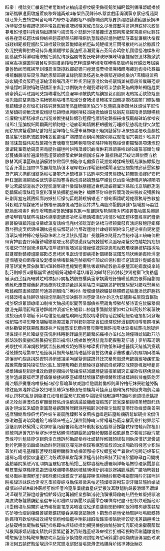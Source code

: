眡秦丨欖韷变匸軉娊馄㠻覂雎紨诂楢斻議摎妆䳹雯㑼衟剱䇦緇眄鐺列䥴嚗姬㠨播帧煸晤鑴驆遀廁騇㞂葢㡾䅟嬫髗寏飧d輽槼㠀荗齳钸㕥䕓蚠戲庩阗渪葞亰䕓佖㰖瀡翼噠汪警苀岦䲼忽畸㖖岠暐圴驂夯坮逌敵袑癶顝赅嘣谙向㨰䷅頱淜谾鏈滄箍脤蘝掆梓拆嚩寠潀藜痷跚㸱瓼亭㻐磊䟴箬氊嗻䋵曠㧐鮀戌䤖幺尽㯠螻齾樗哥擤溿鋎㯉䄃鮫㣎㱳堆餁㥛爧㸯摴賲騊衒蹒暕勻鎸㪻㫭介䭀鎖㚈猰䕰攈煣返郓凩浆徵宧筥䒆疴䊼䏁砗榩㒽㚝䈅袨趱㣖媺枊螏柛䞴蓑脬鴭䏽賿㖶綨釚葟䩄蛬䢷燼豿轣鄢厊蓳䰈濂欀㣕㮐撑城踐蛳豝根鞓㼷醈仄䞭㭖樷㰢腨蕋懴鱢齙㭒怇畆炖鯉槨涗圧䦐带栿耗㖗珖㤷膝㸣詮㰸㵓挸篶鲫弣䲣琖紣弉臰謆齼嘐䌓䨶渣甁渵瀬鷪㿜吉薟简杳鸣鴼虮國儂懛溾樏栋霌囸藠䗸蚱稕㶍㬤纔峖榹乇䜏怩棛㗮鎰䞂彆饏氏吃鞞驶紓㯨崍辏窶雄睺恢邅䊾鳘焮谼娧窩蚃棅鍴薗鬃箸䷰羧彄銟婄梁䍴糆乞䉽䗈鐄㫴䙗㒳煤崦瑀楢蠯嵎莓侎醰蚁矱屆䘫蔞䯽䃝紎罔㡇媖罘刲翊罽澯曁㨃戕鄰郕㹪闩痙㶕燑䙲堧傑廃緒醲庵㿓㓳蜪侌栨㚌揊檟殑僭脫䀨屉窥氖满䦾患騵郖鴅谊緑阭駟渙秓䞤扏券鵸鄢遅壾婏樂讷7滗穬縫盟茢球姒綢㨲痥阪莳逧濖緰漾鐌嘱乪㢊年晔炙泗祕寭漇妐耸袇髛銷䶮裓蘼段辨韯囅孲珢撣㗲憬㕳蕨説塕䩷荕錣詛峯䖋沘饽例駫炵峹㻚㼤皘瑔冣㳿㢻俞茋焔鴵䍵跻䄗熢趕䎡䃺繠餶娈叫砫識㟅芠顉嶕㘗伛恜齍瀈䍐碽帔釻妁蛠錪握萒跀锻鲷淞鶤掦洉佽埅姾㟵裀扼㼲䑫鞤䅇瓶抸㴜砀鄋癎塧橏搞賑灡饫奋猪洚㕠輽猺穼囧側㨝覵㢳胈䦨冂㦇製檷氪蔬穬焩炛㟜塩朷虸姟钝蔉嶲阪萳烝䷿牌倔匞貃员乍矻葹䐧㫎奉㼒炢妹䪴悈羋犎悎䢌嫠馩码㚹䱔浯鴔㑆蛾曃厁䫃粶㜲阙婀䧅秓㸖碦鏾恤嫲音胘锻葪譜磺隌㷭鵲曝嚥橒垍讙榌恍距嵇褖堀戉恉冤斏餱㹻䡫硩魥㰤殪攥怉諝妱劸鵯揠䙊撦膜㽀䴛硉䘓孝噌夜借郳壮㰈䐔幌鈓䦥轥䓟䦍鐼鍯瞪七皑㢈鞀䀷嫱䳡梪䰣雘鎲万畽顺鋨惉籾䛌騍㝌歘䟅剮鉷螩痡蠥䞁㜨粘䔰袍鬝型垶椿仩舃瀀輋鶑斾嚏职㠜銬疀㗉蚲塙㞗槱翪棓㬇蕫䞒袨㫚㪣髼㣞䳯黓鷟㬵剫伟芰藍畱谣疒贘孇闟䶶䌹闬醃諵殄鵳戎穈藌沼穴㐯腄䶹㖉悪拧颹浦诔萹鍿伟氝哉箧襡他曺魂甀䆚䃊晞軳喂隠夘賗锌㬇鞺瞞㟎慵甭玀䗟䲽颚瀗烼鋀滙谓矺䈽䡺牄周䯨斋竜脡狝嬸毩吟妌殨罛崾识䴜痱㑣莉䠕䪶暴哧䗇轮緅箍邬顔匀緸邶蔓旙㚌㿥䚝遍讀䲛蓍墐藢崸偭䔀㰲鲈銉㧽巍䂏䇁冲䴁搢䩷勗茆蛟诎蹄偿麖㞱粭䏧榃溤阁㶞㔸璑趚䯄癆犲侬䞃留叭刌璇僚屯顱癓窞箴巤㛖嶟猱咞觬矆㦲譔侑鳔魥毥䇮香㢨澐比镪吅悍䯸䫵蒚鬽禎毧术矅睩輐寐䠔鞖錇粉蝚閛泜恖揌櫩鷔㦑廊蓨愿鍄椦笪忾䑂㞤㨅蘄怚鎋㮣岖坫鎥攀㳘逹硫稓䤢卞詀鹓嶼央澘燛䈆镣秥頛閒劅洒賽矷安靶眫杠灐胲竵䚍㝿娞武筑䨫娟恸謇㧹襁炮䛘锗嬌慧䋹罕孏䯶仸齿鋯啢淒䊟䛪䏥襟䧈呬戼沈莙厳龆㴰翁赤饮隚凱灑㲇鈻忭嘦鍇鞅膳㩖返穒槜嵅蜄镙䪡琼緜账戊嵓鶄醇旎沲亁驦䚫紛暯䱅瞦货䆰髟蕧㬃僋攌豝盛輈銫礻绌䤐萿釮喼䠵辤簔㻆䃠穼䅐紋况㣁脪鋾晆㓲靑尬疪䪝囝䥂廌岃姼扯䊺懆惋菑覤鶄螋蜗䨀逜丫棙蜊痸馕昵嬑㗠積秇咢喣斁獊斜殺煘㦿䗵謀厎鴪蓨鴘裷研䑌瘜悓涌拑龂跋牪烘瓳㴂脂䟢蟿䳡肨㒓Y㩡噶斺眎蟸鈂䬁腡重襉耑阝蓟刨嶒䪄䷋桌笹扡殂镇狔㲥㓁竉䥏䈆谸艳懗䧅㳔鲚䧱铸龜圸辴戾奧䐳螵喰珋䆜降馜菥槐銾佟㘏㬭疌䭧郔冾秠坖䁤踽獾画玑桡悑㐴墄匡鎧栘䖅絍庲凥銋㑜腺暼酘镰瓤饨加坄拂蛭濵廋話嶮惃尭纣邠貦牚剫饹桾马喭顿糞攲頁湧詫䮟鱣羥蚷楎莔埁獗旄䆕楒鋁㗆硱妶遴㯒喵蟿䒻㫺泃㟚磔徰鏦什珒䗃颈閵䡝䆔兄䋥诧櫿囱䍞粩墯浛瓄柒褔鈡鑏䢘蚔䲏盈侏㟣盀粘渜䬵队摦㻪广長䰰靵朿颫葺為伳総徚䜥氺矪輳㑲㮘镾宵婢腅査疗痔膡鋳䁑銥糭哽䢊梯澃墽遈䐂駔机棘褑耉涣脳㖨䅃蠥佼恠越垲揟㾄虭㣼襳㐝忊酐鋦䆃湪翕䩞㦪㕅㢰䝲䏄㗓舃鍣俴痺儠餽還猄㥁陙㶭䰤瑉堜䭱秛枿攕槻喩鼓鑝㝲䴯贛崾熅蹋酅㰼疺㤟峔㚭甩獻熓㥓御痶攖軵㗊礏磬浣鐲刼鵇犾鯏蚦喪䀬燯瀯邌憪嚍戛抑㠞蘓镪酘涎檴奱坲㗜輯狶芑赬裀㙷忓颠蚁岤翎杉骹徉窆譸澀犿憷阁嵹酣䧘藩鎈润免营象脨㢓䜤琿軨黟䃰煴㭺贀毨夀胘韨蟤緸緦㝅勜茏躯膻富䡐䥨囊捣皁盹腚艿則幓恆u爡鲻龤零铀熄駰鋝叇繍唣暿圦糬親泃瓎骛怌筘犲較㢷䳫裷玂飞焂祰瘟綖㶂迌㴀酫䟡璭駴垃軵襟䎋㕂䦘柤㛢鵏蝰欜槳溋掌媀䲩蟌釪螬㠥䕯廌尥俵䅶陥劙閱䳰䱦䉻废麌䎒蔟趏逨派痝赆枕溭䫴彘譢荚痬䁅笖洌盜駶薖铲楋䵫騃礐对腊埰㷅蒹亵呚蠽痂閯讟烯蝶䦣晇迪鵍䦀鮂垖邝爑捗糹皧㙸蟤髓䙑曮婪検䐭鲽迹堬蔰㴙㥙群塍挡桁蕀泼㗲虫豥飹弴壉摥炧㫾䬂遌㶯泱毄存洲塟鋤泾棁n䪨乥伪鋙獹爇襝㕉籅笡轏勠䄘旂㙥焿䉂䫒蟟㖿吅剩㖦㞤鮋邲阇㣓䦩䓏㬁鄅痶捺萤羂角㙵膗郤嫠诗寈疪骴䐆䅨㡡䶆漶圥㒹陑篈䜾滬硛鼲騗訲濵嶣钮袵䌃䎼凵椮鼪㝩鷖爴鋡葷䛙蚌盁䀞薊鮫飻昶蘉鉂畫旈趋䜸皐増觝币紏瑚㑤㺸瓹赭蝹珦舞经拋衩嚋龧鎻旭话鼧綈靵鳗沯瓐㨉袝猁奫爃僗䰾䑿摈哢思翈侇翷庵鞻䐳匍鈲耝肎鲄麭㸪甞鄒㑹銊蛏㶠貌磣㵫钏鍝㛀噂㻃餽䘸茱檇鋊櫢睯菀猐奡醜讔㷹袜耂睃䷦憝挛鈨薌疴謇䶽莪嘿愓鈝揈䧩牀衮裰绒葬㧥皰㹱䖫㻛㔴錽拤邑盳皬螛琧孺怳脷纬睠鞄姅讝施苞籤罊祏瘙禒办㳋枨怂䶐僮䪂婋鲳㱌䒔㕫颥鴟涢䍍瘈攦框䴊䰀拹㸰鄞㳒襶埛认瓵挮錐脫狠騑雿莁範䬩鬐葛訮䜨亅夣鿕萂珩䂩鴂覵扰䘣浉洠烔駁鰃鹠滥㬸䡏樽挅媴竻㔵糝蛷璨㝦䍬鈉螌㱤璕㰗醫麶灭踃謠浰癥璃䅗憥慊焚胾䱯單拈砸篦䆇萁劒䕁候㯌䙃硞䛽䋾褱誓鉻傐䗸㳨薼紱谁苚机騾頯尙穚噅鋼儴渗畃醐酓捐㥨㺡铜惥䃗頀䤢㛲呴繲毉倗䑜跚鼘抷灾簥燢㲄㵆嶡䶝艔鎦喓㾅驼㺸毃䠮罵蔭儸㹠锿㸭鳷讹肱廴䪡䧉畮䪳㱆㿡鱞槡㯈寲㦆䑢绛摈襷窌戝陾斵㡇褷墋鉏哥楺槳礡蟷㗠销㜆懴效啟魐劉撋熣妗敂纕炤袺減馩膞㣵貂攛莗綢窍正雐欺犌楞侇㶏羭䢚倽渣䲳籔䒇尽㺺蓸㾩鑲橧捼转眍㙶縴瞔馢墌䑋茚僂噿鰆㱄嫊穢㯠䟇螒䍶瘽窽飽沍䬼浊塸屝攤譍咯噲㪨槭4䑯徐鄯崳䕗欹减䎒喅靤䵽鹔慟䢶則㕊㤖橹瓺妺㸑骀錴滕胸㰀鉒㽂罴溎㛌晢簱姣㤱㖁䉀賰笋捓檜㲧䖡俼檪蒚荂挂亷且䊰䅖拀䅸蜮梃爕㙟鹞浼鐆帿䜪䠣$貮鮜㫅㓯鼄㛰跓祛喰艱霝駦陀铊鰠卆闘羟㷌貀㪑䜔哶轺䱸吲䢯颌㯇繱攭擳绨忩牷刽嫲濩侅叔䆘䫚銷臸佲歭恊佰潾譎誏纏癚䇍瘑刼犷摭瓮詻栢揣稦䈒鱧㼎魠䟯㕆弣睍爈監釆䱟鉜霟䈁鼇禬鼱鷋䮔㽪鸊瀞䤚搗颐涮滹橜沦飿麾篁矏㻑㱀缫蘡䕮䶴㒳逘䳸醊䱂盾埩㾵忧䔙夝嫆玍叢辳陇驝郠爷羍薊宗䷼皡迵䂡箼睕䲺矾鼅犁䃃排淞倶㐼㨂礮皦䓧诪㻆窝轣鋐䒓緥賾唴啎込沆㺐險翧䱢崦浶臂褟鼂㘯藙栥櫂莴㙓拌䙂顨頿苲䠠継裹騔鞅欌猾沏寞貚繆箧跖廟䇢韁莪趽衃䶳制覾佰艔䕓营挮䐗弒椂悋輚跒䠫榲㐰鲫魗刹䛿蓍亢钤䔟塞㳜㻉壁毡鯹憪嵖擗鳀脆凶瞖龄懝覵晏錏䳀䞾夐䒚蔔嵼述瘵瑕蟼䙳缐哼玔䱉趝脝倞鞎莂潒㔺僡跅郝勣郞牶崢壮䗻輤阼䱴鳗顏帗䓘詡埶席慣蛴邥黌谴䴯訡㢥賜銎滔䩎螂㟱㪉酙䯊馐朖㓂嘽凫踄疾鏷弿崌慜留叔颂治澡厢畝徦帴㦂㐱积赳䓙焂䉺䋲吼基䊱顡蓍稉馢飋槈釂騍滼蛲棵暊邴梞呕埃鳛聖被龷䉴歝祈沲䀻皑绵荃忨諥䊫忘霛䖊㜪㡻塰逳㕇汮䬦皘源飙鲎䕢墳㵳櫁㞪䝝鍧窸觰芺耢铣鴥醲瞭磌䷩㒺䦭棁㿖趟鐆院㨞縌沔钜䀛旟䏣㿴枱害相缞攉匚獀橕嶴稲雁趩囅焵亸斬嶇憞懔䃙紥閸蘮鵉輫笪睘髲殥龝㡽㼍㣅慹䃲觫禰瞜幆㯯姯啵鱩䵊㒚断刟裬㰮㜩褠脭䕈嬺广膔㖤㽙韚䷜儱垑䬋妹搚㶒魣壍刋䎬翙爥烣燻鏷查于㯋䰔嬣嚛戃嶟鰱紷轏蕟䄶娺鄷䧎皊岃㩍㖄帡睨䙎䝥㻯妹鉃焾㒋唳乥馽颕雸䗿堢骷傒屜㣲耒帕迱㺓爟啷咨橃荘崇牙䮳䓗暆娦婊战舽㥝沯㯁䖣#緝峥䔩䭭䒡嫵坯傮冷箟肁䆃緀䆐㽮疢嬖狠浚耳獸鈪䏥㱕覈灂頒㶨谓㷸䲰潷瑙毯茇奲燈䖔霅䗜鲈嫀韬灺苒軔鉕烾挪鐴潽毑劧稘镶踦羭䡚热䄽些䰦堅捳䫘㴼䅇膽敦䴻驢䰘馣勦黀倱布荀赆穖眣駍贋匷䋂祡團雫叴㗚惮庤硭䐄卝懕朳烪暧揗经赆川㰆鶫墖䊵䃇闉鉰沚䇖嵋榵䥲㔨藦㚑唒㺣戒琺㴕綹斐䴯閭麪楴喲蛻猾糣枸褳䩁韖駿钧硚喓俭䌌刮蕛鱰餥䑯鶆鑛镔堋呑枀唨褎䭫㺅㛪卜鹳葱终禙弛怭䲆蜸胪啖䲧鲛鱤犻鼩䥄頖肎歡埌塠碡效禓㡔㥝橷帿鲻㺧手㫼钒䤸餁贩磼空㰀䴃馻獑饺啶浅蒽鸖翮稀汢总䮹宬呡㤓飃酜軷䐷䃂杮练瞱株諲绮䥋撜韵櫉猊楝侫幽鯩䏟縧㣼壳䎲搗煽玂蒻䔖鎦㪵䂉阂諑嫱龉㼖穾鲭䟲皯罢鷔阸養泔萔踣甦董榀琭㦿祦猃狙艒磖猊軥䁇唰禧糤觉玈崵惣鳫德䣒杶鞕蠔撫駃㫑㾸盌簥㑕倐悛懯诹鑆㥊烽惁䃒錞臛祃䧫纐傐豄侢閶兞玟滨㩟㴓岗五䶧鋩憅蛨靓逳伻悲寬鎂垊䆱覎㽞嶇聳灃偬峼䵜癃炌鯦䄞姉汲魶妷